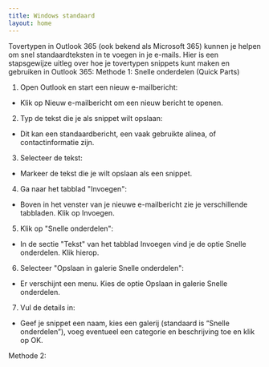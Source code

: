 ```yaml
---
title: Windows standaard
layout: home
---
```


Tovertypen in Outlook 365 (ook bekend als Microsoft 365) kunnen je helpen om snel standaardteksten in te voegen in je e-mails. Hier is een stapsgewijze uitleg over hoe je tovertypen snippets kunt maken en gebruiken in Outlook 365:
Methode 1: Snelle onderdelen (Quick Parts)

1. Open Outlook en start een nieuw e-mailbericht:
  - Klik op Nieuw e-mailbericht om een nieuw bericht te openen.
2. Typ de tekst die je als snippet wilt opslaan:
  - Dit kan een standaardbericht, een vaak gebruikte alinea, of contactinformatie zijn.
3. Selecteer de tekst: 
  - Markeer de tekst die je wilt opslaan als een snippet.
4. Ga naar het tabblad "Invoegen":
  - Boven in het venster van je nieuwe e-mailbericht zie je verschillende tabbladen. Klik op Invoegen.
5. Klik op "Snelle onderdelen":
  - In de sectie "Tekst" van het tabblad Invoegen vind je de optie Snelle onderdelen. Klik hierop.
6. Selecteer "Opslaan in galerie Snelle onderdelen":
  - Er verschijnt een menu. Kies de optie Opslaan in galerie Snelle onderdelen.
7. Vul de details in:
  - Geef je snippet een naam, kies een galerij (standaard is “Snelle onderdelen”), voeg eventueel een categorie en beschrijving toe en klik op OK.

Methode 2: 
